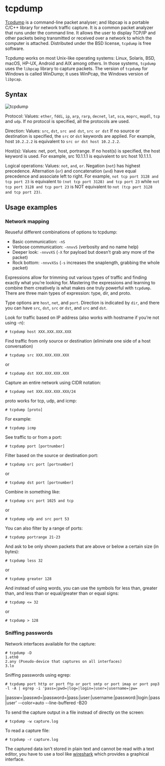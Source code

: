# tcpdump

[Tcpdump](https://www.tcpdump.org/) is a command-line packet analyser; and libpcap is a portable C/C++ library for network traffic capture. It is a common packet analyzer that runs under the command line. It allows the user to display TCP/IP and other packets being transmitted or received over a network to which the computer is attached. Distributed under the BSD license, `tcpdump` is free software. 

Tcpdump works on most Unix-like operating systems: Linux, Solaris, BSD, macOS, HP-UX, Android and AIX among others. In those systems, `tcpdump` uses the `libpcap` library to capture packets. The version of `tcpdump` for Windows is called WinDump; it uses WinPcap, the Windows version of `libpcap`.

## Syntax

![tcpdump](https://github.com/tymyrddin/orchard/blob/main/resources/assets/images/tcpdump.png)

Protocol: Values: `ether`, `fddi`, `ip`, `arp`, `rarp`, `decnet`, `lat`, `sca`, `moprc`, `mopdl`, `tcp` and `udp`. If no protocol is specified, all the protocols are used.

Direction: Values: `src`, `dst`, `src and dst`, `src or dst` If no source or destination is specified, the `src` or `dst` keywords are applied. For example, host `10.2.2.2` is equivalent to `src or dst host 10.2.2.2`.

Host(s): Values: net, port, host, portrange. If no host(s) is specified, the host keyword is used. For example, src 10.1.1.1 is equivalent to src host 10.1.1.1.

Logical operations: Values: `not`, `and`, `or`. Negation (`not`) has highest precedence. Alternation (`or`) and concatenation (`and`) have equal precedence and associate left to right. For example, `not tcp port 3128 and tcp port 23` is equivalent to `(not tcp port 3128) and tcp port 23` while `not tcp port 3128 and tcp port 23` is NOT equivalent to `not (tcp port 3128 and tcp port 23)`.

## Usage examples 

### Network mapping

Reuseful different combinations of options to tcpdump:

* Basic communication: `-nS`
* Verbose communication: `-nnvvS` (verbosity and no name help)
* Deeper look: `-nnvvXS` (`-X` for payload but doesn’t grab any more of the packet)
* Rock bottom: `-nnvvXSs` (`-s` increases the snaplength, grabbing the whole packet)

Expressions allow for trimming out various types of traffic and finding exactly what you’re looking for. Mastering the expressions and learning to combine them creatively is what makes one truly powerful with `tcpdump`. There are three main types of expression: type, dir, and proto.

Type options are `host`, `net`, and `port`. Direction is indicated by `dir`, and there you can have `src`, `dst`, `src` or `dst`, and `src` and `dst`.

Look for traffic based on IP address (also works with hostname if you’re not using -n):

    # tcpdump host XXX.XXX.XXX.XXX

Find traffic from only source or destination (eliminate one side of a host conversation)

    # tcpdump src XXX.XXX.XXX.XXX

or

    # tcpdump dst XXX.XXX.XXX.XXX

Capture an entire network using CIDR notation:

    # tcpdump net XXX.XXX.XXX.XXX/24

proto works for tcp, udp, and icmp:

    # tcpdump [proto]

For example:

    # tcpdump icmp

See traffic to or from a port:

    # tcpdump port [portnumber]

Filter based on the source or destination port:

    # tcpdump src port [portnumber]

or

    # tcpdump dst port [portnumber]

Combine in something like:

    # tcpdump src port 1025 and tcp

or

    # tcpdump udp and src port 53

You can also filter by a range of ports:

    # tcpdump portrange 21-23

And ask to be only shown packets that are above or below a certain size (in bytes):

    # tcpdump less 32

or

    # tcpdump greater 128

And instead of using words, you can use the symbols for less than, greater than, and less than or equal/greater than or equal signs:

    # tcpdump <= 32

or

    # tcpdump > 128

### Sniffing passwords

Network interfaces available for the capture:

    # tcpdump -D
    1.eth0
    2.any (Pseudo-device that captures on all interfaces)
    3.lo

Sniffing passwords using egrep:

    # tcpdump port http or port ftp or port smtp or port imap or port pop3 -l -A | egrep -i 'pass=|pwd=|log=|login=|user=|username=|pw=
|passw=|passwd=|password=|pass:|user:|username:|password:|login:|pass|user' --color=auto --line-buffered -B20

To send the capture output in a file instead of directly on the screen:

    # tcpdump -w capture.log

To read a capture file:

    # tcpdump -r capture.log

The captured data isn't stored in plain text and cannot be read with a text editor, you have to use a tool like [wireshark](Wireshark.md) which provides a graphical interface. 

